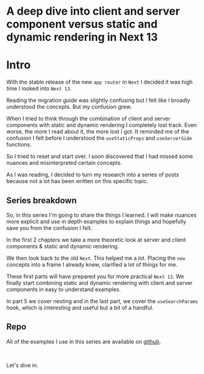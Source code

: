 # A deep dive into client and server component versus static and dynamic rendering in Next 13

# Intro

With the stable release of the new `app router` in `Next` I decided it was high time I looked into `Next 13`.

Reading the migration guide was slightly confusing but I felt like I broadly understood the concepts. But my confusion grew.

When I tried to think through the combination of client and server components with static and dynamic rendering I completely lost track. Even worse, the more I read about it, the more lost I got. It reminded me of the confusion I felt before I understood the `useStaticProps` and `useServerSide` functions.

So I tried to reset and start over. I soon discovered that I had missed some nuances and misinterpreted certain concepts.

As I was reading, I decided to turn my research into a series of posts because not a lot has been written on this specific topic.

## Series breakdown

So, in this series I'm going to share the things I learned. I will make nuances more explicit and use in depth examples to explain things and hopefully save you from the confusion I felt.

In the first 2 chapters we take a more theoretic look at server and client components & static and dynamic rendering.

We then look back to the old `Next`. This helped me a lot. Placing the `new` concepts into a frame I already knew, clarified a lot of things for me.

These first parts will have prepared you for more practical `Next 13`. We finally start combining static and dynamic rendering with client and server components in easy to understand examples.

In part 5 we cover nesting and in the last part, we cover the `useSearchParams` hook, which is interesting and useful but a bit of a handful.

## Repo

All of the examples I use in this series are available on [github](https://github.com/peterlidee/dive-in-next-13-tests).

<br />

Let's dive in.
